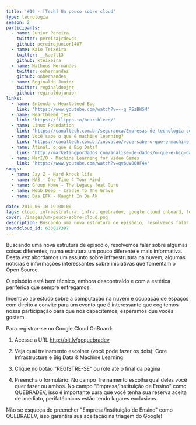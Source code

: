 ```yaml
---
title: '#19 - [Tech] Um pouco sobre cloud'
type: tecnologia
season: 2
participants:
  - name: Junior Pereira
    twitter: pereirajrdevds
    github: pereirajunior1407
  - name: Kaio Teixeira
    twitter: __kaell13
    github: kteixeira
  - name: Matheus Hernandes
    twitter: onhernandes
    github: onhernandes
  - name: Reginaldo Junior
    twitter: reginaldoojnr
    github: reginaldojunior
links:
  - name: Entenda o Heartbleed Bug
    link: 'https://www.youtube.com/watch?v=--g_RSzBWSM'
  - name: Heartbleed test
    link: 'https://filippo.io/heartbleed/'
  - name: Linux Foundation
    link: 'https://canaltech.com.br/seguranca/Empresas-de-tecnologia-se-unem-a-Linux-Foundation-para-melhorar-seguranca/'
  - name: Você sabe o que é machine learning?
    link: 'https://canaltech.com.br/inovacao/voce-sabe-o-que-e-machine-learning-entenda-tudo-sobre-esta-tecnologia-104100/'
  - name: Afinal, o que é Big Data?
    link: 'http://marketingpordados.com/analise-de-dados/o-que-e-big-data-%F0%9F%A4%96/'
  - name: MarI/O - Machine Learning for Video Games
    link: 'https://www.youtube.com/watch?v=qv6UVOQ0F44'
songs:
  - name: Jay Z - Hard knock life
  - name: NAS - One Time 4 Your Mind
  - name: Group Home - The Legacy feat Guru
  - name: Mobb Deep - Cradle To The Grave
  - name: Das EFX - Kaught In Da Ak

date: 2019-06-10 19:00:00
tags: cloud, infraestrutura, infra, quebradev, google cloud onboard, tecnologia, google
cover: /images/um-pouco-sobre-cloud.png
description: Buscando uma nova estrutura de episódio, resolvemos falar sobre algumas coisas diferentes, numa estrutura um pouco diferente e mais informativa. Desta vez abordamos um assunto sobre infraestrutura na nuvem, algumas notícias e informações interessantes sobre iniciativas que fomentam o Open Source.
soundcloud_id: 633017397
---
```


Buscando uma nova estrutura de episódio, resolvemos falar sobre algumas coisas diferentes, numa estrutura um pouco diferente e mais informativa. Desta vez abordamos um assunto sobre infraestrutura na nuvem, algumas notícias e informações interessantes sobre iniciativas que fomentam o Open Source.

O episódio está bem técnico, embora descontraído e com a estética periférica que sempre entregamos.

Incentivo ao estudo sobre a computação na nuvem e ocupação de espaços com direito a convite para um evento que é interessante que cogitemos nossa participação para que nos capacitemos, esperamos que vocês gostem.

Para registrar-se no Google Cloud OnBoard:

1) Acesse a URL http://bit.ly/gcquebradev  

2) Veja qual treinamento escolher (você pode fazer os dois):
    Core Infrastructure e Big Data & Machine Learning

3) Clique no botão "REGISTRE-SE" ou role até o final da página

4) Preencha o formulário:
    No campo Treinamento escolha qual deles você quer fazer ou ambos.
    No campo "Empresa/Instituição de Ensino" como QUEBRADEV, isso é importante para que você tenha sua reserva aceita de imediato, perifatécnicos estão tendo lugares exclusivos.

Não se esqueça de preencher "Empresa/Instituição de Ensino" como QUEBRADEV, isso garantirá sua aceitação na triagem do Google!
